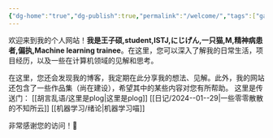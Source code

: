 ```yaml
---
{"dg-home":"true","dg-publish":true,"permalink":"/welcome/","tags":["gardenEntry"],"dgPassFrontmatter":true,"created":"2024-01-27T00:54:13.598+08:00","updated":"2024-01-31T00:17:16.475+08:00"}
---
```


欢迎来到我的个人网站！**我是王子硕,student,ISTJ,にじげん,一只猫,M,精神病患者,偏执,Machine learning trainee**。在这里，您可以深入了解我的日常生活，项目经历，以及一些在计算机领域的见解和思考。

在这里，您还会发现我的博客，我定期在此分享我的想法、见解。此外，我的网站还包含了一些作品集（尚在建设），希望其中的某些内容对您有所帮助。
这里是传送门：
[[胡言乱语/这里是plog\|这里是plog]]
[[日记/2024--01--29\|一些零零散散的不知所云]]
[[机器学习/绪论\|机器学习喵]]

非常感谢您的访问！🥰
